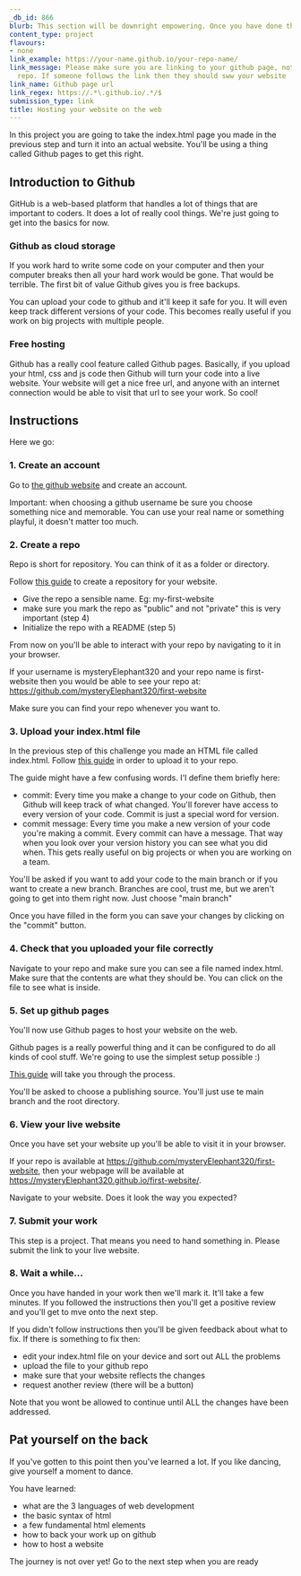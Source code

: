 ```yaml
---
_db_id: 866
blurb: This section will be downright empowering. Once you have done this you'll be able to make websites and share them on the internet whenever you want, for free,  forever. Feel the power!
content_type: project
flavours:
- none
link_example: https://your-name.github.io/your-repo-name/
link_message: Please make sure you are linking to your github page, not just your
  repo. If someone follows the link then they should sww your website
link_name: Github page url
link_regex: https://.*\.github.io/.*/$
submission_type: link
title: Hosting your website on the web
---
```


In this project you are going to take the index.html page you made in the previous step and turn it into an actual website. You'll be using a thing called Github pages to get this right.

## Introduction to Github

GitHub is a web-based platform that handles a lot of things that are important to coders. It does a lot of really cool things. We're just going to get into the basics for now.

### Github as cloud storage

If you work hard to write some code on your computer and then your computer breaks then all your hard work would be gone. That would be terrible. The first bit of value Github gives you is free backups. 

You can upload your code to github and it'll keep it safe for you. It will even keep track different versions of your code. This becomes really useful if you work on big projects with multiple people.

### Free hosting 

Github has a really cool feature called Github pages. Basically, if you upload your html, css and js code then Github will turn your code into a live website. Your website will get a nice free url, and anyone with an internet connection would be able to visit that url to see your work. So cool!

## Instructions

Here we go:

### 1. Create an account 

Go to [the github website](https://github.com/) and create an account. 

Important: when choosing a github username be sure you choose something nice and memorable. You can use your real name or something playful, it doesn't matter too much. 

### 2. Create a repo 

Repo is short for repository. You can think of it as a folder or directory. 

Follow [this guide](https://docs.github.com/en/get-started/quickstart/create-a-repo) to create a repository for your website. 

- Give the repo a sensible name. Eg: my-first-website 
- make sure you mark the repo as "public" and not "private" this is very important (step 4)
- Initialize the repo with a README (step 5)

From now on you'll be able to interact with your repo by navigating to it in your browser.

If your username is mysteryElephant320 and your repo name is first-website then you would be able to see your repo at: https://github.com/mysteryElephant320/first-website

Make sure you can find your repo whenever you want to.
### 3. Upload your index.html file 

In the previous step of this challenge you made an HTML file called index.html. Follow [this  guide](https://docs.github.com/en/repositories/working-with-files/managing-files/adding-a-file-to-a-repository) in order to upload it to your repo.

The guide might have a few confusing words. I'l define them briefly here:

- commit: Every time you make a change to your code on Github, then Github will keep track of what changed. You'll forever have access to every version of your code. Commit is just a special word for version. 
- commit message: Every time you make a new version of your code you're making a commit. Every commit can have a message. That way when you look over your version history you can see what you did when. This gets really useful on big projects or when you are working on a team.

You'll be asked if you want to add your code to the main branch or if you want to create a new branch. Branches are cool, trust me, but we aren't going to get into them right now.  Just choose "main branch" 

Once you have filled in the form you can save your changes by clicking on the "commit" button.

### 4. Check that you uploaded your file correctly

Navigate to your repo and make sure you can see a file named index.html. Make sure that the contents are what they should be.  You can click on the file to see what is inside.

### 5. Set up github pages 

You'll now use Github pages to host your website on the web. 

Github pages is a really powerful thing and it can be configured to do all kinds of cool stuff. We're going to use the simplest setup possible :) 

[This guide](https://docs.github.com/en/pages/getting-started-with-github-pages/creating-a-github-pages-site#creating-your-site) will take you through the process.

You'll be asked to choose a publishing source. You'll just use te main branch and the root directory.

### 6. View your live website 

Once you have set your website up you'll be able to visit it in your browser.

If your repo is available at https://github.com/mysteryElephant320/first-website, then your webpage will be available at https://mysteryElephant320.github.io/first-website/.

Navigate to your website. Does it look the way you expected? 

### 7. Submit your work 

This step is a project. That means you need to hand something in.  Please submit the link to your live website.

### 8. Wait a while...

Once you have handed in your work then we'll mark it. It'll take a few minutes.  If you followed the instructions then you'll get a positive review and you'll get to mve onto the next step. 

If you didn't follow instructions then you'll be given feedback about what to fix. If there is something to fix then:

- edit your index.html file on your device and sort out ALL the problems
- upload the file to your github repo 
- make sure that your website reflects the changes
- request another review (there will be a button)

Note that you wont be allowed to continue until ALL the changes have been addressed. 

## Pat yourself on the back

If you've gotten to this point then you've learned a lot. If you like dancing, give yourself a moment to dance.

You have learned:

- what are the 3 languages of web development
- the basic syntax of html
- a few fundamental html elements
- how to back your work up on github
- how to host a website

The journey is not over yet! Go to the next step when you are ready





